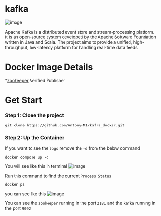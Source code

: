 # kafka

![image](https://github.com/Antony-M1/kafka_docker/assets/96291963/ddd96dac-75f4-4a76-b1bc-544d498f256d)


Apache Kafka is a distributed event store and stream-processing platform. It is an open-source system developed by the Apache Software Foundation written in Java and Scala. The project aims to provide a unified, high-throughput, low-latency platform for handling real-time data feeds

# Docker Image Details
*[zookeeper](https://hub.docker.com/r/bitnami/zookeeper) Verified Publisher <path d="m23 12-2.44-2.79.34-3.69-3.61-.82-1.89-3.2L12 2.96 8.6 1.5 6.71 4.69 3.1 5.5l.34 3.7L1 12l2.44 2.79-.34 3.7 3.61.82L8.6 22.5l3.4-1.47 3.4 1.46 1.89-3.19 3.61-.82-.34-3.69L23 12zm-12.91 4.72-3.8-3.81 1.48-1.48 2.32 2.33 5.85-5.87 1.48 1.48-7.33 7.35z"></path>

# Get Start
### Step 1: Clone the project
```
git clone https://github.com/Antony-M1/kafka_docker.git
```

### Step 2: Up the Container
If you want to see the `logs` remove the `-d` from the below command
```
docker compose up -d
```

You will see like this in terminal
![image](https://github.com/Antony-M1/kafka_docker/assets/96291963/d1a5f923-6891-4f2b-a2c8-9dd50e9f1068)

Run this command to find the current `Process Status`
```
docker ps
```
you can see like this
![image](https://github.com/Antony-M1/kafka_docker/assets/96291963/4c81febd-269f-491f-9546-fec782c7bcde)

You can see the `zookeeper` running in the port `2181` and the `kafka` running in the port `9092`
